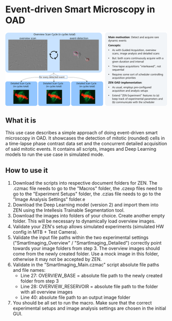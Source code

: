 # Event-driven Smart Microscopy in OAD

<p><img src="./Misc/workflow_overview.png" title="Event-driven Smart Microscopy in OAD - Overview" width="1280"></p>

## What it is

This use case describes a simple approach of doing event-driven smart microscopy in OAD. It showcases the detection of mitotic (rounded) cells in a time-lapse phase contrast data set and the concurrent detailed acquisition of said mitotic events. It contains all scripts, images and Deep Learning models to run the use case in simulated mode. 

## How to use it

1) Download the scripts into respective document folders for ZEN. The .czmac file needs to go to the "Macros" folder, the .czexp files need to go to the "Experiment Setups" folder, the .czias file needs to go to the "Image Analysis Settings" folder.e
2) Download the Deep Learning model (version 2) and import them into ZEN using the Intellesis Trainable Segmentation tool. 
3) Download the images into folders of your choice. Create another empty folder. This will be necessary to dynamically load overview images.
4) Validate your ZEN's setup allows simulated experiments (simulated HW config in MTB + Test Camera).
5) Validate the input file paths within the two experimental settings ("SmartImaging_Overview" / "SmartImaging_Detailed") correctly point towards your image folders from step 3. The overview images should come from the newly created folder. Use a mock image in this folder, otherwise it may not be accepted by ZEN.
6) Validate in the "SmartImaging_Main.czmac" script absolute file paths and file names:
   - Line 27: OVERVIEW_BASE = absolute file path to the newly created folder from step 3
   - Line 28: OVERVIEW_RESERVOIR = absolute file path to the folder with all overview images
   - Line 40: absolute file path to an output image folder
7) You should be all set to run the macro. Make sure that the correct experimental setups and image analysis settings are chosen in the initial GUI.
